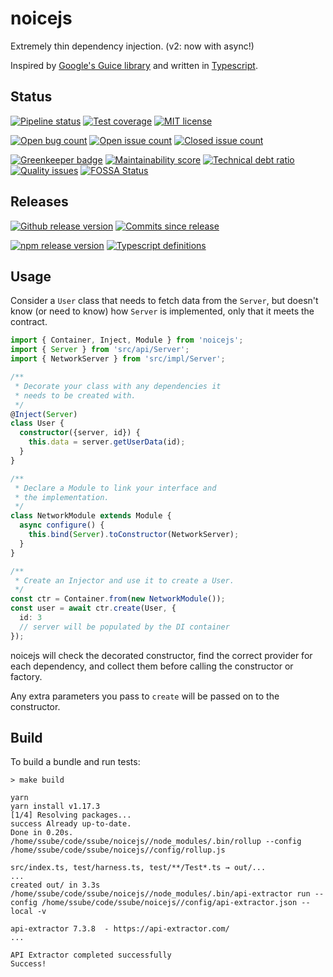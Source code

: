 # noicejs

Extremely thin dependency injection. (v2: now with async!)

Inspired by [Google's Guice library](https://github.com/google/guice) and written in
[Typescript](https://www.typescriptlang.org/).

## Status

[![Pipeline status](https://img.shields.io/gitlab/pipeline/ssube/noicejs.svg?gitlab_url=https%3A%2F%2Fgit.apextoaster.com&logo=gitlab)](https://git.apextoaster.com/ssube/noicejs/commits/master)
[![Test coverage](https://codecov.io/gh/ssube/noicejs/branch/master/graph/badge.svg)](https://codecov.io/gh/ssube/noicejs)
[![MIT license](https://img.shields.io/github/license/ssube/noicejs.svg)](https://github.com/ssube/noicejs/blob/master/LICENSE.md)

[![Open bug count](https://img.shields.io/github/issues-raw/ssube/noicejs/type-bug.svg)](https://github.com/ssube/noicejs/issues?q=is%3Aopen+is%3Aissue+label%3Atype%2Fbug)
[![Open issue count](https://img.shields.io/github/issues-raw/ssube/noicejs.svg)](https://github.com/ssube/noicejs/issues?q=is%3Aopen+is%3Aissue)
[![Closed issue count](https://img.shields.io/github/issues-closed-raw/ssube/noicejs.svg)](https://github.com/ssube/noicejs/issues?q=is%3Aissue+is%3Aclosed)

[![Greenkeeper badge](https://badges.greenkeeper.io/ssube/noicejs.svg)](https://greenkeeper.io/)
[![Maintainability score](https://api.codeclimate.com/v1/badges/5d4326d6f68a2fa137cd/maintainability)](https://codeclimate.com/github/ssube/noicejs/maintainability)
[![Technical debt ratio](https://img.shields.io/codeclimate/tech-debt/ssube/noicejs.svg)](https://codeclimate.com/github/ssube/noicejs/trends/technical_debt)
[![Quality issues](https://img.shields.io/codeclimate/issues/ssube/noicejs.svg)](https://codeclimate.com/github/ssube/noicejs/issues)
[![FOSSA Status](https://app.fossa.io/api/projects/git%2Bgithub.com%2Fssube%2Fnoicejs.svg?type=shield)](https://app.fossa.io/projects/git%2Bgithub.com%2Fssube%2Fnoicejs?ref=badge_shield)

## Releases

[![Github release version](https://img.shields.io/github/tag/ssube/noicejs.svg)](https://github.com/ssube/noicejs/releases)
[![Commits since release](https://img.shields.io/github/commits-since/ssube/noicejs/v2.5.2.svg)](https://github.com/ssube/noicejs/compare/v2.5.2...master)

[![npm release version](https://img.shields.io/npm/v/noicejs.svg)](https://www.npmjs.com/package/noicejs)
[![Typescript definitions](https://img.shields.io/npm/types/noicejs.svg)](https://www.npmjs.com/package/noicejs)

## Usage

Consider a `User` class that needs to fetch data from the `Server`, but doesn't know (or need to know) how `Server` is
implemented, only that it meets the contract.

```typescript
import { Container, Inject, Module } from 'noicejs';
import { Server } from 'src/api/Server';
import { NetworkServer } from 'src/impl/Server';

/**
 * Decorate your class with any dependencies it
 * needs to be created with.
 */
@Inject(Server)
class User {
  constructor({server, id}) {
    this.data = server.getUserData(id);
  }
}

/**
 * Declare a Module to link your interface and
 * the implementation.
 */
class NetworkModule extends Module {
  async configure() {
    this.bind(Server).toConstructor(NetworkServer);
  }
}

/**
 * Create an Injector and use it to create a User.
 */
const ctr = Container.from(new NetworkModule());
const user = await ctr.create(User, {
  id: 3
  // server will be populated by the DI container
});
```

noicejs will check the decorated constructor, find the correct provider for each dependency, and collect them before
calling the constructor or factory.

Any extra parameters you pass to `create` will be passed on to the constructor.

## Build

To build a bundle and run tests:

```shell
> make build

yarn
yarn install v1.17.3
[1/4] Resolving packages...
success Already up-to-date.
Done in 0.20s.
/home/ssube/code/ssube/noicejs//node_modules/.bin/rollup --config /home/ssube/code/ssube/noicejs//config/rollup.js

src/index.ts, test/harness.ts, test/**/Test*.ts → out/...
...
created out/ in 3.3s
/home/ssube/code/ssube/noicejs//node_modules/.bin/api-extractor run --config /home/ssube/code/ssube/noicejs//config/api-extractor.json --local -v

api-extractor 7.3.8  - https://api-extractor.com/
...

API Extractor completed successfully
Success!
```
